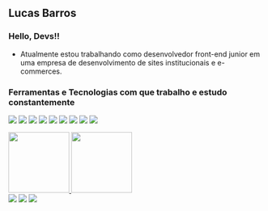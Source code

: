 ## Lucas Barros
### Hello, Devs!!

- Atualmente estou trabalhando como desenvolvedor front-end junior em uma empresa de desenvolvimento de sites institucionais e e-commerces.

### Ferramentas e Tecnologias com que trabalho e estudo constantemente

<img src="https://cdn.jsdelivr.net/gh/devicons/devicon/icons/html5/html5-original.svg" /> <img src="https://cdn.jsdelivr.net/gh/devicons/devicon/icons/javascript/javascript-original.svg" /> <img src="https://cdn.jsdelivr.net/gh/devicons/devicon/icons/css3/css3-original.svg" /> <img src="https://cdn.jsdelivr.net/gh/devicons/devicon/icons/bootstrap/bootstrap-original.svg" /> <img src="https://cdn.jsdelivr.net/gh/devicons/devicon/icons/php/php-original.svg" /> <img src="https://cdn.jsdelivr.net/gh/devicons/devicon/icons/google/google-original.svg" /> <img src="https://cdn.jsdelivr.net/gh/devicons/devicon/icons/canva/canva-original.svg" /> <img src="https://cdn.jsdelivr.net/gh/devicons/devicon/icons/photoshop/photoshop-plain.svg" /> <img src="https://cdn.jsdelivr.net/gh/devicons/devicon/icons/figma/figma-original.svg" />




<div>
<a href="https://github.com/seu-usuário-aqui">
<img height="120em" src="https://github-readme-stats.vercel.app/api/top-langs/?username=lgbarros&layout=compact&langs_count=7&theme=dracula"/>
<img height="120em" src="https://github-readme-stats.vercel.app/api?username=lgbarros&show_icons=true&theme=dracula&include_all_commits=true&count_private=true"/>
</div>

  

<div>
<a href="https://instagram.com/lgbarross" target="_blank"><img src="https://img.shields.io/badge/-Instagram-%23E4405F?style=for-the-badge&logo=instagram&logoColor=white" target="_blank"></a>
<a href = "mailto:lucasg.barros.94@gmail.com"><img src="https://img.shields.io/badge/Gmail-D14836?style=for-the-badge&logo=gmail&logoColor=white" target="_blank"></a>
<a href="https://www.linkedin.com/in/lucas-gabriel-almeida-barros-7b504417b/ target="_blank"><img src="https://img.shields.io/badge/-LinkedIn-%230077B5?style=for-the-badge&logo=linkedin&logoColor=white" target="_blank"></a>   
</div>

